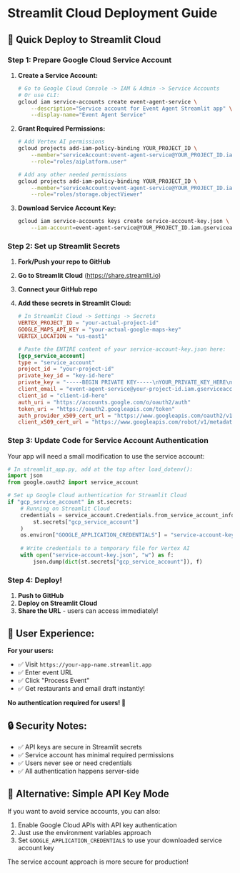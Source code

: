 # Streamlit Cloud Deployment Guide

## 🚀 Quick Deploy to Streamlit Cloud

### Step 1: Prepare Google Cloud Service Account

1. **Create a Service Account:**
   ```bash
   # Go to Google Cloud Console -> IAM & Admin -> Service Accounts
   # Or use CLI:
   gcloud iam service-accounts create event-agent-service \
       --description="Service account for Event Agent Streamlit app" \
       --display-name="Event Agent Service"
   ```

2. **Grant Required Permissions:**
   ```bash
   # Add Vertex AI permissions
   gcloud projects add-iam-policy-binding YOUR_PROJECT_ID \
       --member="serviceAccount:event-agent-service@YOUR_PROJECT_ID.iam.gserviceaccount.com" \
       --role="roles/aiplatform.user"
   
   # Add any other needed permissions
   gcloud projects add-iam-policy-binding YOUR_PROJECT_ID \
       --member="serviceAccount:event-agent-service@YOUR_PROJECT_ID.iam.gserviceaccount.com" \
       --role="roles/storage.objectViewer"
   ```

3. **Download Service Account Key:**
   ```bash
   gcloud iam service-accounts keys create service-account-key.json \
       --iam-account=event-agent-service@YOUR_PROJECT_ID.iam.gserviceaccount.com
   ```

### Step 2: Set up Streamlit Secrets

1. **Fork/Push your repo to GitHub**
2. **Go to Streamlit Cloud** (https://share.streamlit.io)
3. **Connect your GitHub repo**
4. **Add these secrets in Streamlit Cloud:**

   ```toml
   # In Streamlit Cloud -> Settings -> Secrets
   VERTEX_PROJECT_ID = "your-actual-project-id"
   GOOGLE_MAPS_API_KEY = "your-actual-google-maps-key"
   VERTEX_LOCATION = "us-east1"
   
   # Paste the ENTIRE content of your service-account-key.json here:
   [gcp_service_account]
   type = "service_account"
   project_id = "your-project-id"
   private_key_id = "key-id-here"
   private_key = "-----BEGIN PRIVATE KEY-----\nYOUR_PRIVATE_KEY_HERE\n-----END PRIVATE KEY-----\n"
   client_email = "event-agent-service@your-project-id.iam.gserviceaccount.com"
   client_id = "client-id-here"
   auth_uri = "https://accounts.google.com/o/oauth2/auth"
   token_uri = "https://oauth2.googleapis.com/token"
   auth_provider_x509_cert_url = "https://www.googleapis.com/oauth2/v1/certs"
   client_x509_cert_url = "https://www.googleapis.com/robot/v1/metadata/x509/event-agent-service%40your-project-id.iam.gserviceaccount.com"
   ```

### Step 3: Update Code for Service Account Authentication

Your app will need a small modification to use the service account:

```python
# In streamlit_app.py, add at the top after load_dotenv():
import json
from google.oauth2 import service_account

# Set up Google Cloud authentication for Streamlit Cloud
if "gcp_service_account" in st.secrets:
    # Running on Streamlit Cloud
    credentials = service_account.Credentials.from_service_account_info(
        st.secrets["gcp_service_account"]
    )
    os.environ["GOOGLE_APPLICATION_CREDENTIALS"] = "service-account-key.json"
    
    # Write credentials to a temporary file for Vertex AI
    with open("service-account-key.json", "w") as f:
        json.dump(dict(st.secrets["gcp_service_account"]), f)
```

### Step 4: Deploy!

1. **Push to GitHub**
2. **Deploy on Streamlit Cloud**
3. **Share the URL** - users can access immediately!

## 🎯 **User Experience:**

**For your users:**
- ✅ Visit `https://your-app-name.streamlit.app`
- ✅ Enter event URL
- ✅ Click "Process Event"
- ✅ Get restaurants and email draft instantly!

**No authentication required for users! 🎉**

## 🔒 **Security Notes:**

- ✅ API keys are secure in Streamlit secrets
- ✅ Service account has minimal required permissions
- ✅ Users never see or need credentials
- ✅ All authentication happens server-side

## 📝 **Alternative: Simple API Key Mode**

If you want to avoid service accounts, you can also:

1. Enable Google Cloud APIs with API key authentication
2. Just use the environment variables approach
3. Set `GOOGLE_APPLICATION_CREDENTIALS` to use your downloaded service account key

The service account approach is more secure for production!